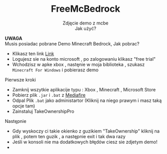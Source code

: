 <div align="center">

# FreeMcBedrock

Zdjęcie demo z mcbe <br/>
Jak użyć? <br/>
</div>

**UWAGA** <br/>
Musis posiadac pobrane Demo Minecraft Bedrock,
Jak pobrac?
* Klikasz ten link [Link](https://login.live.com/login.srf?wa=wsignin1.0&rpsnv=15&rver=7.3.6963.0&wp=SA_20MIN&wreply=https%3a%2f%2fwww.microsoft.com%2fen-is%2fp%2fminecraft-for-windows%2f9nblggh2jhxj%3factivetab%3dpivot%3aoverviewtab&lc=1033&id=74335&claims=%7b%22compact%22%3a%7b%22name%22%3a%7b%22essential%22%3atrue%7d%7d%7d)
* Logujesz sie na konto microsoft , po zalogowaniu klikasz "free trial"
* Wchodzisz w apke xbox , nastęnie w moja biblioteka , szukasz `Minecraft For Windows` i pobierasz demo 

Pierwsze kroki<br/>
* Zamknij wszytkie aplikacije typu : Xbox , Minecraft , Microsoft Store    <br/>
* Pobierz plik `.jar` i `.bat` z [Mediafire](https://www.mediafire.com/folder/fhhl2zicx8cwl/instal+mc)
* Odpal Plik `.bat` jako administartor (Kliknij na niego prawym i masz taką opcje tam)
* Zainstaluj TakeOwnershipPro<br/>

Następnie
* Gdy wyskoczy ci takie okienko z guzikiem "TakeOwnership" kliknij na plik , potem ten guzik , a następnie exit i tak dwa razy     <br/>
* Jeśli w konsoli nie ma dodatkowych błędów ciesz sie zdjetym demo! <br/>
* <br/>


